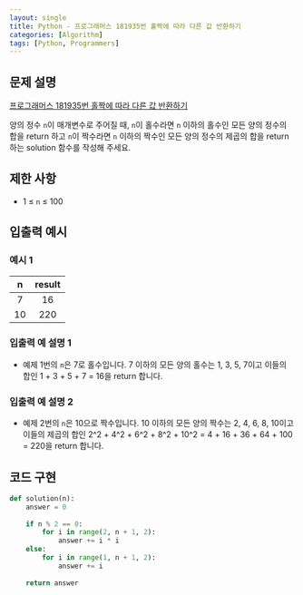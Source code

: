 ```yaml
---
layout: single
title: Python - 프로그래머스 181935번 홀짝에 따라 다른 값 반환하기
categories: [Algorithm]
tags: [Python, Programmers]
---
```


## 문제 설명
[프로그래머스 181935번 홀짝에 따라 다른 값 반환하기](https://school.programmers.co.kr/learn/courses/30/lessons/181935?language=python3)

양의 정수 `n`이 매개변수로 주어질 때, `n`이 홀수라면 `n` 이하의 홀수인 모든 양의 정수의 합을 return 하고 `n`이 짝수라면 `n` 이하의 짝수인 모든 양의 정수의 제곱의 합을 return 하는 solution 함수를 작성해 주세요.

## 제한 사항
- 1 ≤ `n` ≤ 100

## 입출력 예시

### 예시 1

| n | result |
|:-:|:------:|
| 7 |   16    |
| 10 |   220    |

### 입출력 예 설명 1

* 예제 1번의 `n`은 7로 홀수입니다. 7 이하의 모든 양의 홀수는 1, 3, 5, 7이고 이들의 합인 1 + 3 + 5 + 7 = 16을 return 합니다.

### 입출력 예 설명 2

* 예제 2번의 `n`은 10으로 짝수입니다. 10 이하의 모든 양의 짝수는 2, 4, 6, 8, 10이고 이들의 제곱의 합인 2^2 + 4^2 + 6^2 + 8^2 + 10^2 = 4 + 16 + 36 + 64 + 100 = 220을 return 합니다.

## 코드 구현

```python
def solution(n):
    answer = 0
    
    if n % 2 == 0:
        for i in range(2, n + 1, 2):
            answer += i * i
    else:
        for i in range(1, n + 1, 2):
            answer += i
    
    return answer
```